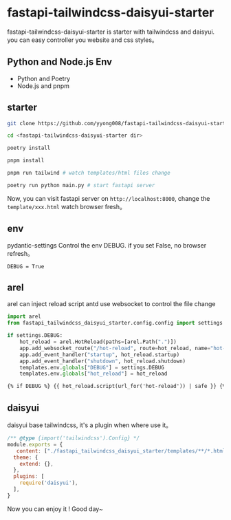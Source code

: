 # fastapi-tailwindcss-daisyui-starter

fastapi-tailwindcss-daisyui-starter is starter with tailwindcss and daisyui. you can easy controller you website and css styles。

## Python and Node.js Env

- Python and Poetry
- Node.js and pnpm

## starter

```sh
git clone https://github.com/yyong008/fastapi-tailwindcss-daisyui-starter

cd <fastapi-tailwindcss-daisyui-starter dir>

poetry install

pnpm install

pnpm run tailwind # watch templates/html files change

poetry run python main.py # start fastapi server
```

Now, you can visit fastapi server on `http://localhost:8000`, change the  `template/xxx.html` watch browser fresh。

## env

pydantic-settings Control the env DEBUG. if you set False, no browser refresh。

```
DEBUG = True
```

## arel

arel can inject reload script antd use websocket to control the file change

```py
import arel
from fastapi_tailwindcss_daisyui_starter.config.config import settings

if settings.DEBUG:
    hot_reload = arel.HotReload(paths=[arel.Path(".")])
    app.add_websocket_route("/hot-reload", route=hot_reload, name="hot-reload")
    app.add_event_handler("startup", hot_reload.startup)
    app.add_event_handler("shutdown", hot_reload.shutdown)
    templates.env.globals["DEBUG"] = settings.DEBUG
    templates.env.globals["hot_reload"] = hot_reload

```

```html
{% if DEBUG %} {{ hot_reload.script(url_for('hot-reload')) | safe }} {% endif %}
```

## daisyui

daisyui base tailwindcss, it's a plugin when where use it。

```js
/** @type {import('tailwindcss').Config} */
module.exports = {
   content: ["./fastapi_tailwindcss_daisyui_starter/templates/**/*.html"],
  theme: {
    extend: {},
  },
  plugins: [
    require('daisyui'),
  ],
}
```

Now you can enjoy it ! Good day~
